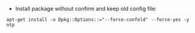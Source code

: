 - Install package without confirm and keep old config file: 

```
apt-get install -o Dpkg::Options::="--force-confold" --force-yes -y ntp
```
